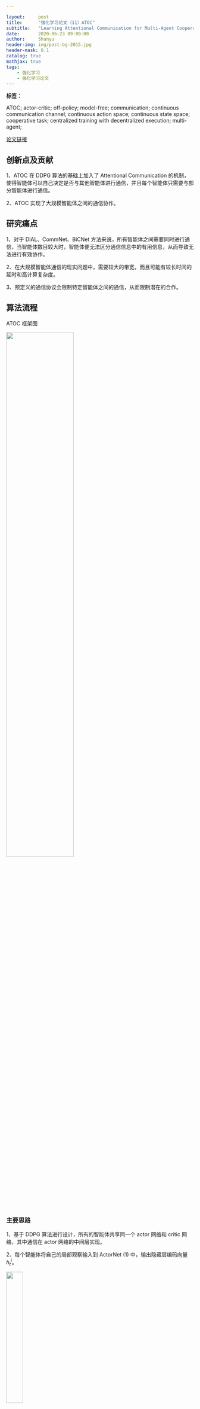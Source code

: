 ```yaml
---

layout:     post
title:      "强化学习论文（11）ATOC"
subtitle:   "Learning Attentional Communication for Multi-Agent Cooperation"
date:       2020-06-23 09:00:00
author:     Shunyu
header-img: img/post-bg-2015.jpg
header-mask: 0.1
catalog: true
mathjax: true
tags:
    - 强化学习
    - 强化学习论文
---
```




**标签：**

ATOC; actor-critic; off-policy; model-free; communication; continuous communication channel; continuous action space; continuous state space; cooperative task; centralized training with decentralized execution; multi-agent;



[论文链接](https://arxiv.org/abs/1805.07733v1)



## 创新点及贡献

1、ATOC 在 DDPG 算法的基础上加入了 Attentional Communication 的机制，使得智能体可以自己决定是否与其他智能体进行通信，并且每个智能体只需要与部分智能体进行通信。

2、ATOC 实现了大规模智能体之间的通信协作。



## 研究痛点

1、对于 DIAL、CommNet、BiCNet 方法来说，所有智能体之间需要同时进行通信，当智能体数目较大时，智能体便无法区分通信信息中的有用信息，从而导致无法进行有效协作。

2、在大规模智能体通信的现实问题中，需要较大的带宽，而且可能有较长时间的延时和高计算复杂度。

3、预定义的通信协议会限制特定智能体之间的通信，从而限制潜在的合作。



## 算法流程

ATOC 框架图

<img width="60%" src="/img/in-post/2020-06-23-强化学习论文（11）ATOC.assets/image-20200623155715381.png"/>



### 主要思路

1、基于 DDPG 算法进行设计，所有的智能体共享同一个 actor 网络和 critic 网络，其中通信在 actor 网络的中间层实现。



2、每个智能体将自己的局部观察输入到 ActorNet (1) 中，输出隐藏层编码向量 $h_t^i$。

<img width="30%" src="/img/in-post/2020-06-23-强化学习论文（11）ATOC.assets/image-20200623161725655.png"/>



3、然后将该隐藏层编码向量 $h_t^i$ 输入给 Attention Unit，Attention Unit 是个二分类器，决定该智能体是否需要进行通信，如果需要则将其称为 initiator，可以从其视野范围内选择其他的智能体作为 collaborators，形成一个 communication group。

- 这里有个参数 $T$，代表接下来的 $T$ 的时刻保持该 communication group 不变。
- Attention Unit 可以通过 MLP 实现也可以通过 RNN 实现。



4、其视野范围内选择其他的智能体作为 collaborators 将基于以下规则：

- 假设具有一个固定的通信带宽，所以每个 initiator 智能体只能选择 $m$ 个 collaborators。
- 首先选择没有被选择过的智能体，然后选择被其他 initiator 选择了的智能体，最后选择其他 initiators。



5、然后采用了双向 LSTM 网络来构建通信信道 communication channel（与 BiCNet 类似），该 LSTM 网络将 initiator 及其 collaborators 的隐藏层编码向量 $h_t^i$ 作为输入，然后输出各自的集成向量 $\tilde{h}_t^i$。

- 注意如果某个智能体在多个 communication group 中，那么该智能体在当前通信交流中的集成向量 $\tilde{h}_t^i$ 输出将作为它在下一个 communication group 中的隐藏层编码向量输入。这种处于交界处的智能体就会起到一个信息桥梁的作用，使得通信信息可以在不同的 communication group 之间进行传播。
- 为了解决不同智能体角色和异构智能体的问题，所以双向 LSTM 网络中智能体的输入顺序是固定。

<img width="50%" src="/img/in-post/2020-06-23-强化学习论文（11）ATOC.assets/image-20200623163109296.png"/>



5、接着在 ActorNet (2) 中，将该智能体的隐藏层编码向量 $h_t^i$ 和其集成向量 $\tilde{h}_t^i$ 作为输入，然后输出其动作。

<img width="30%" src="/img/in-post/2020-06-23-强化学习论文（11）ATOC.assets/image-20200623163823318.png"/>



### 训练过程

1、crtic 网络损失函数

<img width="80%" src="/img/in-post/2020-06-23-强化学习论文（11）ATOC.assets/image-20200623165335077.png"/>



2、actor 网络求导

<img width="70%" src="/img/in-post/2020-06-23-强化学习论文（11）ATOC.assets/image-20200623165605560.png"/>



3、communication channel 网络求导

<img width="70%" src="/img/in-post/2020-06-23-强化学习论文（11）ATOC.assets/image-20200623165703005.png"/>



4、attention unit 作为一个二分类器，不通过强化学习进行训练，而是单独收集训练数据通过监督学习进行训练。

- 训练数据：对于每一个 initiator 及其 communication group，我们计算其 communication group 中每一个智能体采用协作动作（即使用集成向量作为额外输入得到的动作）与不采用协作动作在 Q 值上带来的差值的平均值 $\Delta Q_i$，然后将 $(\Delta Q_i, h^i)$ 作为一个训练样本。

<img width="60%" src="/img/in-post/2020-06-23-强化学习论文（11）ATOC.assets/image-20200623170119480.png"/>

- 损失函数采用二分类交叉熵损失函数

<img width="80%" src="/img/in-post/2020-06-23-强化学习论文（11）ATOC.assets/image-20200623170218139.png"/>



### 算法伪代码

ATOC 算法伪代码

<img width="100%" src="/img/in-post/2020-06-23-强化学习论文（11）ATOC.assets/image-20200623155748650.png"/>



## 实验

1、在三个协作环境上进行实验，其中的智能体规模都较大

- cooperative navigation：$N = 50, L = 50$、$N = 100, L = 100$
- cooperative pushball：$N = 50$
- predator-prey：60 slower predators chase 20 faster preys

<img width="100%" src="/img/in-post/2020-06-23-强化学习论文（11）ATOC.assets/image-20200623160126416.png"/>



2、CommNet 和 BiCNet 通信协作效果差的原因如下

- 在大规模智能体问题中 CommNet 对所有智能体的通信信息进行平均，而其中会包含很多无效信息，这样便无法区分其中有价值的信息。
- 对于 BiCNet 来说，RNN 可以认为是一种加权平均的方式，但是随着智能体的增多，RNN 也无法捕获到不同智能体之间信息的重要程度。
- 而 ATOC 可以动态决定是否进行通信，而且其通信信息都来源于邻近的智能体，对于决策的帮助较大。



3、在实验中发现训练好 ATOC 之后去除通信交流的模块其表现仍优于各个 baseline 算法，说明在训练时合作策略梯度通过反向传播更新单个策略网络，这使得代理适当地学会了在无需通信的情况下推断其他代理的行为，从而可以协同工作。



## 其他补充

1、在智能体视野范围内选择其他的智能体作为 collaborators 有以下好处：

- 邻近的智能体的局部观察更加相似，因而更容易互相理解。
- 邻近的智能体之间更容易协作。
- 所有智能体之间共享相同的 actor 网络，所以邻近的智能体之间的动作更加相似，但交流可以提高它们策略的复杂程度。



2、相比于 BiCNet 使用双向 RNN 作为通信信道，论文使用双向 LSTM 可以有选择地输出促进合作的信息，而通过 gates 忽略阻碍合作的信息。



3、虽然该算法实现了智能体自己选择是否进行通信，但是其实通信的范围及智能体是预定义好的，如果进行通信就只与周围的几个智能体进行通信，所以并没有实现如何选择智能体进行通信这一步。



## 参考资料及致谢

所有参考资料在《强化学习思考（1）前言》中已列出，再次向强化学习的大佬前辈们表达衷心的感谢！


